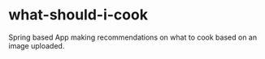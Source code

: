 # what-should-i-cook
Spring based App making recommendations on what to cook based on an image uploaded.
